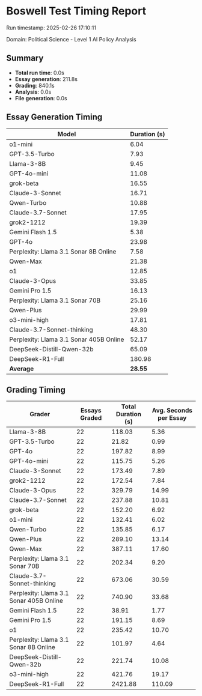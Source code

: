 # Boswell Test Timing Report

Run timestamp: 2025-02-26 17:10:11

Domain: Political Science - Level 1 AI Policy Analysis

## Summary

- **Total run time**: 0.0s
- **Essay generation**: 211.8s
- **Grading**: 840.1s
- **Analysis**: 0.0s
- **File generation**: 0.0s

## Essay Generation Timing

| Model | Duration (s) |
|-------|-------------|
| o1-mini | 6.04 |
| GPT-3.5-Turbo | 7.93 |
| Llama-3-8B | 9.45 |
| GPT-4o-mini | 11.08 |
| grok-beta | 16.55 |
| Claude-3-Sonnet | 16.71 |
| Qwen-Turbo | 10.88 |
| Claude-3.7-Sonnet | 17.95 |
| grok2-1212 | 19.39 |
| Gemini Flash 1.5 | 5.38 |
| GPT-4o | 23.98 |
| Perplexity: Llama 3.1 Sonar 8B Online | 7.58 |
| Qwen-Max | 21.38 |
| o1 | 12.85 |
| Claude-3-Opus | 33.85 |
| Gemini Pro 1.5 | 16.13 |
| Perplexity: Llama 3.1 Sonar 70B | 25.16 |
| Qwen-Plus | 29.99 |
| o3-mini-high | 17.81 |
| Claude-3.7-Sonnet-thinking | 48.30 |
| Perplexity: Llama 3.1 Sonar 405B Online | 52.17 |
| DeepSeek-Distill-Qwen-32b | 65.09 |
| DeepSeek-R1-Full | 180.98 |
| **Average** | **28.55** |

## Grading Timing

| Grader | Essays Graded | Total Duration (s) | Avg. Seconds per Essay |
|--------|---------------|-------------------|------------------------|
| Llama-3-8B | 22 | 118.03 | 5.36 |
| GPT-3.5-Turbo | 22 | 21.82 | 0.99 |
| GPT-4o | 22 | 197.82 | 8.99 |
| GPT-4o-mini | 22 | 115.75 | 5.26 |
| Claude-3-Sonnet | 22 | 173.49 | 7.89 |
| grok2-1212 | 22 | 172.54 | 7.84 |
| Claude-3-Opus | 22 | 329.79 | 14.99 |
| Claude-3.7-Sonnet | 22 | 237.88 | 10.81 |
| grok-beta | 22 | 152.20 | 6.92 |
| o1-mini | 22 | 132.41 | 6.02 |
| Qwen-Turbo | 22 | 135.85 | 6.17 |
| Qwen-Plus | 22 | 289.10 | 13.14 |
| Qwen-Max | 22 | 387.11 | 17.60 |
| Perplexity: Llama 3.1 Sonar 70B | 22 | 202.34 | 9.20 |
| Claude-3.7-Sonnet-thinking | 22 | 673.06 | 30.59 |
| Perplexity: Llama 3.1 Sonar 405B Online | 22 | 740.90 | 33.68 |
| Gemini Flash 1.5 | 22 | 38.91 | 1.77 |
| Gemini Pro 1.5 | 22 | 191.15 | 8.69 |
| o1 | 22 | 235.42 | 10.70 |
| Perplexity: Llama 3.1 Sonar 8B Online | 22 | 101.97 | 4.64 |
| DeepSeek-Distill-Qwen-32b | 22 | 221.74 | 10.08 |
| o3-mini-high | 22 | 421.76 | 19.17 |
| DeepSeek-R1-Full | 22 | 2421.88 | 110.09 |